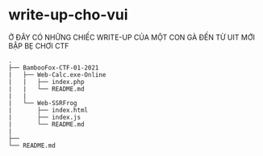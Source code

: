 # write-up-cho-vui

Ở ĐÂY CÓ NHỮNG CHIẾC WRITE-UP CỦA MỘT CON GÀ ĐẾN TỪ UIT MỚI BẬP BẸ CHƠI CTF

    .
    ├── BambooFox-CTF-01-2021
    |   ├── Web-Calc.exe-Online
    |   |   ├── index.php
    |   |   └── README.md
    |   |
    |   └── Web-SSRFrog
    |       ├── index.html
    |       ├── index.js
    |       └── README.md
    |
    ├──
    └── README.md

